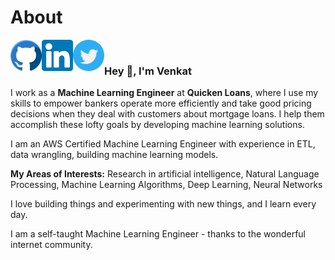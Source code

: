 # About
<div>

[<img align="left" alt="GitHub" height="50" src="/images/GITHUB.png" width="50"/>](https://github.com/venkatkollimarla) [<img align="left" alt="LinkedIn" height="50" src="/images/linkedin.svg" width="50"/>](https://www.linkedin.com/in/venkatkollimarla/) [<img align="left" alt="Twitter" height="50" src="/images/twitter.png" width="50"/>](https://twitter.com/kvincloud59)
</div>
<br/>


### Hey 👋, I'm Venkat

I work as a **Machine Learning Engineer** at **Quicken Loans**, where I use my skills to empower bankers operate more efficiently and take good pricing decisions when they deal with customers about mortgage loans.
I help them accomplish these lofty goals by developing machine learning solutions.

I am an AWS Certified Machine Learning Engineer with experience in ETL, data wrangling, building machine learning models.

**My Areas of Interests:** Research in artificial intelligence, Natural Language Processing, Machine Learning Algorithms, Deep Learning, Neural Networks

I love building things and experimenting with new things, and I learn every day.

I am a self-taught Machine Learning Engineer - thanks to the wonderful internet community.
